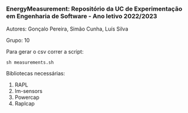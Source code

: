 ### EnergyMeasurement: Repositório da UC de Experimentação em Engenharia de Software - Ano letivo 2022/2023
Autores: Gonçalo Pereira, Simão Cunha, Luís Silva

Grupo: 10

Para gerar o csv correr a script:

```sh measurements.sh```

Bibliotecas necessárias:
1. RAPL
2. lm-sensors
3. Powercap
4. Raplcap
